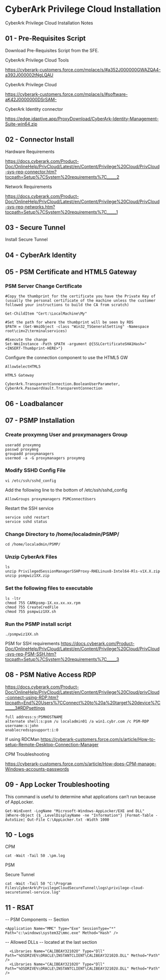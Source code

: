 # CyberArk Privilege Cloud Installation
CyberArk Privilege Cloud Installation Notes

## 01 - Pre-Requisites Script
Download Pre-Requisites Script from the SFE.

CyberArk Privilege Cloud Tools

https://cyberark-customers.force.com/mplace/s/#a352J000000GWAZQA4-a392J000002tNgLQAU

CyberArk Privilege Cloud

https://cyberark-customers.force.com/mplace/s/#software-aK42J0000000DSrSAM-

CyberArk Identity connector

https://edge.idaptive.app/ProxyDownload/CyberArk-Identity-Management-Suite-win64.zip


## 02 - Connector Install

Hardware Requirements

https://docs.cyberark.com/Product-Doc/OnlineHelp/PrivCloud/Latest/en/Content/Privilege%20Cloud/PrivCloud-sys-req-connector.htm?tocpath=Setup%7CSystem%20requirements%7C_____2

Network Requirements

https://docs.cyberark.com/Product-Doc/OnlineHelp/PrivCloud/Latest/en/Content/Privilege%20Cloud/PrivCloud-sys-req-networks.htm?tocpath=Setup%7CSystem%20requirements%7C_____1



## 03 - Secure Tunnel

Install Secure Tunnel

## 04 - CyberArk Identity


## 05 - PSM Certificate and HTML5 Gateway

### PSM Server Change Certificate

```
#Copy the thumbprint for the certificate you have the Private Key of (usually the personal certificate of the machine unless the customer followed your instructions to build the CA from scratch)

Get-ChildItem "Cert:\LocalMachine\My"

#Set the path for where the thumbprint will be seen by RDS
$PATH = (Get-WmiObject -class "Win32_TSGeneralSetting" -Namespace root\cimv2\terminalservices)

#Execute the change
Set-WmiInstance -Path $PATH -argument @{SSLCertificateSHA1Hash="<INSERT-Thumbprint-HERE>"}

```



Configure the connection component to use the HTML5 GW

```
AllowSelectHTML5

HTML5 Gateway

CyberArk.TransparentConnection.BooleanUserParameter, CyberArk.PasswordVault.TransparentConnection
```



## 06 - Loadbalancer

## 07 - PSMP Installation

### Create proxymng User and proxymanagers Group

```
useradd proxymng
passwd proxymng
groupadd proxymanagers
usermod -a -G proxymanagers proxymng
```
### Modify SSHD Config File
```
vi /etc/ssh/sshd_config
```

Add the following line to the bottom of /etc/ssh/sshd_config
```
AllowGroups proxymanagers PSMConnectUsers
```
Restart the SSH service
```
service sshd restart
service sshd status
```

### Change Directory to /home/localadmin/PSMP/
```
cd /home/localadmin/PSMP/
```
### Unzip CyberArk Files
```
ls
unzip PrivilegedSessionManagerSSHProxy-RHELinux8-Intel64-Rls-v1X.X.zip
unzip psmpwiz1XX.zip
```
### Set the following files to executable
```
ls -ltr
chmod 755 CARKpsmp-1X.xx.xx.xx.rpm
chmod 755 CreateCredFile
chmod 755 psmpwiz1XX.sh
```

### Run the PSMP install script
```
./psmpwiz1XX.sh
```
  



PSM for SSH requirements
https://docs.cyberark.com/Product-Doc/OnlineHelp/PrivCloud/Latest/en/Content/Privilege%20Cloud/PrivCloud-sys-req-PSM-SSH.htm?tocpath=Setup%7CSystem%20requirements%7C_____3

##

## 08 - PSM Native Access RDP

https://docs.cyberark.com/Product-Doc/OnlineHelp/PrivCloud/Latest/en/Content/Privilege%20Cloud/privCloud-connect-using-RDP.htm?tocpath=End%20Users%7CConnect%20to%20a%20target%20device%7C_____3#RDPsettings

```
full address:s:PSMHOSTNAME
alternate shell:s:psm /u localadmin01 /a win1.cybr.com /c PSM-RDP
username:s:john
enablecredsspsupport:i:0
```
If using RDCMan
https://cyberark-customers.force.com/s/article/How-to-setup-Remote-Desktop-Connection-Manager


CPM Troubleshooting

https://cyberark-customers.force.com/s/article/How-does-CPM-manage-Windows-accounts-passwords

## 09 - App Locker Troubleshooting

This command is useful to determine what applications can’t run because of AppLocker.

```
Get-WinEvent -LogName "Microsoft-Windows-AppLocker/EXE and DLL" |Where-Object {$_.LevelDisplayName -ne "Information"} |Format-Table -AutoSize| Out-File C:\AppLocker.txt -Width 1000
```

## 10 - Logs

CPM
```
cat -Wait -Tail 50 .\pm.log
```

PSM


Secure Tunnel

```
cat -Wait -Tail 50 "C:\Program Files\CyberArk\PrivilegeCloudSecureTunnel\logs\privilege-cloud-securetunnel-service.log"
```

## 11 - RSAT

-- PSM Components -- Section
```
<Application Name="MMC" Type="Exe" SessionType="*" Path="c:\windows\system32\mmc.exe" Method="Hash" />
```

-- Allowed DLLs -- located at the last section

```
  <Libraries Name="CALIBEAY32102O" Type="Dll" Path="%OSDRIVE%\ORACLE\INSTANTCLIENT\CALIBEAY32102O.DLL" Method="Path" />
  <Libraries Name="CALIBEAY32102O" Type="Dll" Path="%OSDRIVE%\ORACLE\INSTANTCLIENT\CALIBEAY32102U.DLL" Method="Path" />
```
